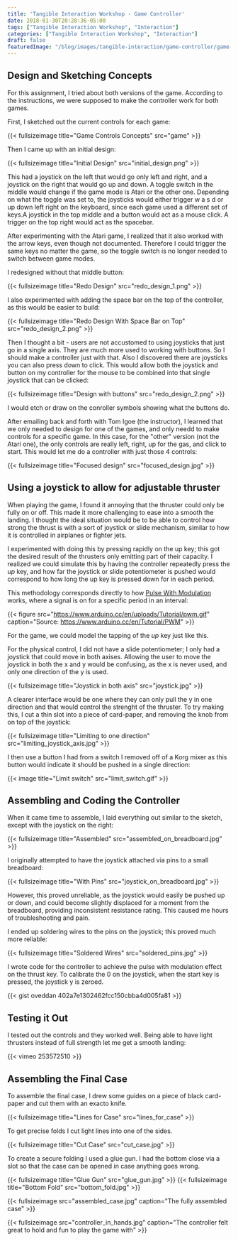 ```yaml
---
title: 'Tangible Interaction Workshop - Game Controller'
date: 2018-01-30T20:28:36-05:00
tags: ["Tangible Interaction Workshop", "Interaction"]
categories: ["Tangible Interaction Workshop", "Interaction"]
draft: false
featuredImage: "/blog/images/tangible-interaction/game-controller/game-controller-featured.png"
---
```


## Design and Sketching Concepts

For this assignment, I tried about both versions of the game.  According to the instructions,
we were supposed to make the controller work for both games.

First,  I sketched out the current controls for each game:

{{< fullsizeimage title="Game Controls Concepts"  src="game" >}}

Then I came up with an initial design:

{{< fullsizeimage title="Initial Design" src="initial_design.png" >}}

This had a joystick on the left that would go only left and right, and a joystick on the right that would go up and down.
A toggle switch in the middle would change if the game mode is Atari or the other one.  Depending on what
the toggle was set to, the joysticks would either trigger w a s d or up down left right on the keyboard, since each
game used a different set of keys.A joystick in the top middle and a button would act as a mouse click.
A trigger on the top right would act as the spacebar.

After experimenting with the Atari game, I realized that it also worked with the arrow keys, even though not documented.  Therefore
I could trigger the same keys no matter the game, so the toggle switch is no longer needed to switch between game modes.

I redesigned without that middle button:


{{< fullsizeimage title="Redo Design" src="redo_design_1.png" >}}

I also experimented with adding the space bar on the top of the controller, as this would be easier to build:

{{< fullsizeimage title="Redo Design With Space Bar on Top" src="redo_design_2.png" >}}

Then I thought a bit - users are not accustomed to using joysticks that just go in a single axis.  They are much more used
to working with buttons.  So I should make a controller just with that.  Also I discovered there are joysticks you can also press
down to click.  This would allow both the joystick and button on my controller for the mouse to be combined into that single joystick
that can be clicked:

{{< fullsizeimage title="Design with buttons" src="redo_design_2.png" >}}

I would etch or draw on the conroller symbols showing what the buttons do.

After emailing back and forth with Tom Igoe (the instructor), I learned that we only needed to design for one of the games, and only
needd to make controls for a specific game.  In this case, for the "other" version (not the Atari one), the only controls are
really left, right, up for the gas, and click to start. This would let me do a controller with just those 4 controls:

{{< fullsizeimage title="Focused design" src="focused_design.jpg" >}}

## Using a joystick to allow for adjustable thruster
When playing the game, I found it annoying that the thruster could only be fully on or off.  This made
it more challenging to ease into a smooth the landing.  I thought the ideal
situation would be to be able to control how strong the thrust is with a sort of joystick or slide mechanism,
similar to how it is controlled in airplanes or fighter jets.

I experimented with doing this by pressing rapidly on the up key; this got the desired result of the thrusters only
emitting part of their capacity.  I realized we could simulate this by having the controller repeatedly press the *up* key, and 
how far the joystick or slide potentiometer is pushed would correspond to how long the up key is pressed down for in each period.

This methodology corresponds directly to how [Pulse With Modulation](https://www.arduino.cc/en/Tutorial/PWM) works, 
where a signal is on for a specific period in an interval:

{{< figure src="https://www.arduino.cc/en/uploads/Tutorial/pwm.gif" caption="Source: https://www.arduino.cc/en/Tutorial/PWM" >}}

For the game, we could model the tapping of the *up* key just like this.

For the physical control, I did not have a slide potentiometer; I only had a joystick that could move in both axises.  Allowing
the user to move the joystick in both the x and y would be confusing, as the x is never used, and only one direction of the y is used.

{{< fullsizeimage title="Joystick in both axis" src="joystick.jpg" >}}

A clearer interface would be one where they can only pull the y in one direction and that would control the strenght of the thruster.
To try making this, I cut a thin slot into a piece of card-paper, and removing the knob from on top of the joystick:

{{< fullsizeimage title="Limiting to one direction" src="limiting_joystick_axis.jpg" >}}

I then use a button I had from a switch I removed off of a Korg mixer as this button would indicate it should be pushed in a single direction:

{{< image title="Limit switch" src="limit_switch.gif" >}}

## Assembling and Coding the Controller

When it came time to assemble, I laid everything out similar to the sketch, except with the joystick on the right:

{{< fullsizeimage title="Assembled" src="assembled_on_breadboard.jpg" >}}

I originally attempted to have the joystick attached via pins to a small breadboard:

{{< fullsizeimage title="With Pins" src="joystick_on_breadboard.jpg" >}}

However, this proved unreliable, as the joystick would easily be pushed up or down, and could become slightly displaced
for a moment from the breadboard, providing inconsistent resistance rating. This caused me hours of troubleshooting and pain.

I ended up soldering wires to the pins on the joystick; this proved much more reliable:

{{< fullsizeimage title="Soldered Wires" src="soldered_pins.jpg" >}}

I wrote code for the controller to achieve the pulse with modulation effect on the thrust key. To calibrate the 0 on the joystick,
when the start key is pressed, the joystick y is zeroed. 

{{< gist oveddan 402a7e1302462fcc150cbba4d005fa81 >}}

## Testing it Out

I tested out the controls and they worked well.  Being able to have light thrusters instead of full strength let me get a smooth
landing:

{{< vimeo 253572510 >}}

## Assembling the Final Case

To assemble the final case, I drew some guides on a piece of black card-paper and cut them with an exacto knife. 

{{< fullsizeimage title="Lines for Case" src="lines_for_case" >}}

To get precise folds I cut light lines into one of the sides.

{{< fullsizeimage title="Cut Case" src="cut_case.jpg" >}}

To create a secure folding I used a glue gun.  I had the bottom close via a slot so that
the case can be opened in case anything goes wrong.

{{< fullsizeimage title="Glue Gun" src="glue_gun.jpg" >}}
{{< fullsizeimage title="Bottom Fold" src="bottom_fold.jpg" >}}

{{< fullsizeimage  src="assembled_case.jpg" caption="The fully assembled case" >}}

{{< fullsizeimage   src="controller_in_hands.jpg" caption="The controller felt great to hold and fun to play the game with" >}}


